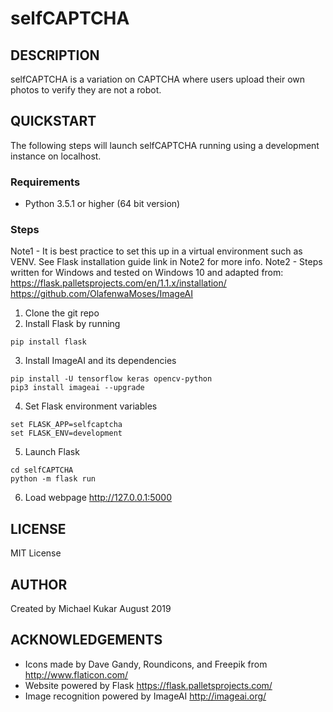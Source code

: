 # selfCAPTCHA

## DESCRIPTION
selfCAPTCHA is a variation on CAPTCHA where users upload their own photos to verify they are not a robot.

## QUICKSTART
The following steps will launch selfCAPTCHA running using a development instance on localhost.

### Requirements
- Python 3.5.1 or higher (64 bit version)

### Steps
Note1 - It is best practice to set this up in a virtual environment such as VENV. See Flask installation guide link in Note2 for more info.
Note2 - Steps written for Windows and tested on Windows 10 and adapted from:
https://flask.palletsprojects.com/en/1.1.x/installation/
https://github.com/OlafenwaMoses/ImageAI

1. Clone the git repo
2. Install Flask by running
```
pip install flask
```
3. Install ImageAI and its dependencies
```
pip install -U tensorflow keras opencv-python
pip3 install imageai --upgrade
```
4. Set Flask environment variables
```
set FLASK_APP=selfcaptcha
set FLASK_ENV=development
```
5. Launch Flask
```
cd selfCAPTCHA
python -m flask run
```
6. Load webpage http://127.0.0.1:5000

## LICENSE
MIT License

## AUTHOR
Created by Michael Kukar
August 2019

## ACKNOWLEDGEMENTS
- Icons made by Dave Gandy, Roundicons, and Freepik from http://www.flaticon.com/
- Website powered by Flask https://flask.palletsprojects.com/
- Image recognition powered by ImageAI http://imageai.org/
